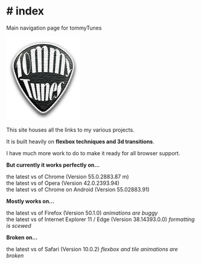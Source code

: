 <h1># index</h1>

Main navigation page for tommyTunes

<img src="images/logo.png" />

This site houses all the links to my various projects.

It is built heavily on <b>flexbox techniques and 3d transitions</b>.

I have much more work to do to make it ready for all browser support. 

<b>But currently it works perfectly on...</b>

the latest vs of Chrome (Version 55.0.2883.87 m) <br />
the latest vs of Opera (Version 42.0.2393.94) <br />
the latest vs of Chrome on Android (Version 55.02883.91) <br />

<b>Mostly works on...</b>

the latest vs of Firefox (Version 50.1.0) *animations are buggy* <br />
the latest vs of Internet Explorer 11 / Edge (Version 38.14393.0.0) *formatting is scewed*

<b>Broken on...</b>

the latest vs of Safari (Version 10.0.2) *flexbox and tile animations are broken*
